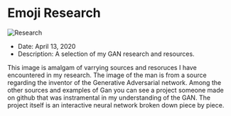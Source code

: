 # Emoji Research

![Research](Research.png)

- Date: April 13, 2020
- Description: A selection of my GAN research and resources. 

This image is amalgam of varrying sources and resoruces I have encountered in my research. The image of the man is from a source regarding the inventor of the Generative Adversarial network. Among the other sources and examples of Gan you can see a project someone made on github that was instramental in my understanding of the GAN. The project itself is an interactive neural network broken down piece by piece.

